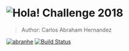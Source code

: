  # ![Hola!](https://hola.org/img/logo.png) Challenge 2018

> Author: Carlos Abraham Hernandez

[![abranhe](https://abranhe.com/badge.svg)](https://github.com/abranhe)
[![Build Status](https://img.shields.io/travis/abranhe/hola-challenge.svg?logo=travis)](https://travis-ci.org/abranhe/hola-challenge)
